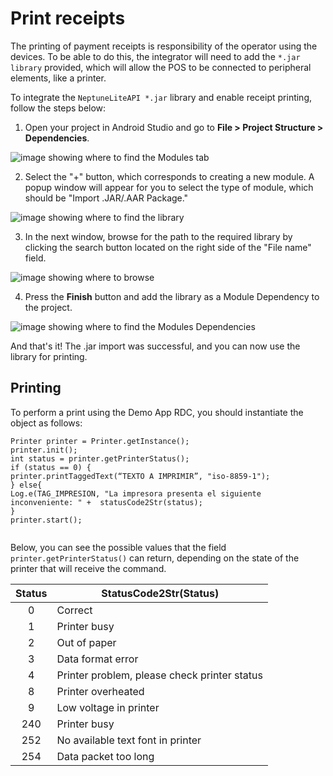 # Print receipts

The printing of payment receipts is responsibility of the operator using the devices. To be able to do this, the integrator will need to add the `*.jar library` provided, which will allow the POS to be connected to peripheral elements, like a printer.

To integrate the `NeptuneLiteAPI *.jar` library and enable receipt printing, follow the steps below:

1. Open your project in Android Studio and go to **File > Project Structure > Dependencies**.

</center>

![image showing where to find the Modules tab](/images/Redelcom/importar-librería2.png)

</center>

2. Select the "+" button, which corresponds to creating a new module. A popup window will appear for you to select the type of module, which should be "Import .JAR/.AAR Package."

</center>

![image showing where to find the library](/images/Redelcom/importar-librería3.png)

</center>

3. In the next window, browse for the path to the required library by clicking the search button located on the right side of the "File name" field.

</center>

![image showing where to browse](/images/Redelcom/importar-librería4.png)

</center>

4. Press the **Finish** button and add the library as a Module Dependency to the project.

</center>

![image showing where to find the Modules Dependencies](/images/Redelcom/integrar-librería5.png)

</center>

And that's it! The .jar import was successful, and you can now use the library for printing.


## Printing
To perform a print using the Demo App RDC, you should instantiate the object as follows:

```android
Printer printer = Printer.getInstance(); 
printer.init(); 
int status = printer.getPrinterStatus(); 
if (status == 0) { 
printer.printTaggedText(“TEXTO A IMPRIMIR”, "iso-8859-1"); 
} else{ 
Log.e(TAG_IMPRESION, "La impresora presenta el siguiente inconveniente: " +  statusCode2Str(status); 
} 
printer.start(); 
 
```

Below, you can see the possible values that the field `printer.getPrinterStatus()` can return, depending on the state of the printer that will receive the command.

| Status | StatusCode2Str(Status) |
|:---:|---|
| 0 | Correct |
| 1 | Printer busy |
| 2 | Out of paper |
| 3 | Data format error |
| 4 | Printer problem, please check printer status |
| 8 | Printer overheated |
| 9 | Low voltage in printer |
| 240 | Printer busy |
| 252 | No available text font in printer |
| 254 | Data packet too long |

